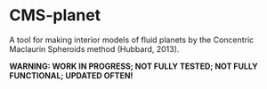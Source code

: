 CMS-planet
==========
A tool for making interior models of fluid planets by the Concentric Maclaurin
Spheroids method (Hubbard, 2013).

**WARNING: WORK IN PROGRESS; NOT FULLY TESTED; NOT FULLY FUNCTIONAL; UPDATED
OFTEN!**